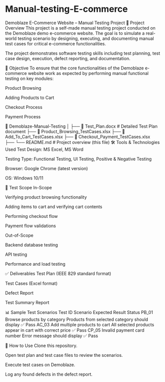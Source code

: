 # Manual-testing-E-commerce

Demoblaze E-Commerce Website – Manual Testing Project
📌 Project Overview
This project is a self-made manual testing project conducted on the Demoblaze demo e-commerce website. The goal is to simulate a real-world testing scenario by designing, executing, and documenting manual test cases for critical e-commerce functionalities.

The project demonstrates software testing skills including test planning, test case design, execution, defect reporting, and documentation.

🎯 Objective
To ensure that the core functionalities of the Demoblaze e-commerce website work as expected by performing manual functional testing on key modules:

Product Browsing

Adding Products to Cart

Checkout Process

Payment Process


📁 Demoblaze-Manual-Testing
│
├── 📄 Test_Plan.docx              # Detailed Test Plan document
├── 📄 Product_Browsing_TestCases.xlsx
├── 📄 Add_To_Cart_TestCases.xlsx
├── 📄 Checkout_Payment_TestCases.xlsx
├── 
└── README.md                      # Project overview (this file)
🛠 Tools & Technologies Used
Test Design: MS Excel, MS Word

Testing Type: Functional Testing, UI Testing, Positive & Negative Testing

Browser: Google Chrome (latest version)

OS: Windows 10/11

📜 Test Scope
In-Scope

Verifying product browsing functionality

Adding items to cart and verifying cart contents

Performing checkout flow

Payment flow validations

Out-of-Scope

Backend database testing

API testing

Performance and load testing

✅ Deliverables
Test Plan (IEEE 829 standard format)

Test Cases (Excel format)

Defect Report

Test Summary Report

📊 Sample Test Scenarios
Test ID	Scenario	Expected Result	Status
PB_01	Browse products by category	Products from selected category should display	✅ Pass
AC_03	Add multiple products to cart	All selected products appear in cart with correct price	✅ Pass
CP_05	Invalid payment card number	Error message should display	✅ Pass

🚀 How to Use
Clone this repository.

Open test plan and test case files to review the scenarios.

Execute test cases on Demoblaze.

Log any found defects in the defect report.

